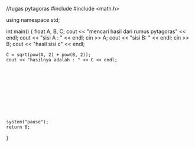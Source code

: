 //tugas pytagoras
#include <iostream>
#include <math.h>

using namespace std;

int main()
{
	float A, B, C;
	cout << "mencari hasil dari rumus pytagoras" << endl;
	cout << "sisi A : " << endl;
	cin >> A;
	cout << "sisi B: " << endl;
	cin >> B;
	cout << "hasil sisi c" << endl;

	C = sqrt(pow(A, 2) + pow(B, 2));
	cout << "hasilnya adalah : " << C << endl;











	system("pause");
	return 0;
}
